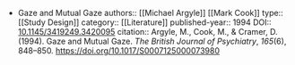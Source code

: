- Gaze and Mutual Gaze
  authors::  [[Michael Argyle]] [[Mark Cook]]
  type:: [[Study Design]]
  category:: [[Literature]] 
  published-year:: 1994
  DOI:: [10.1145/3419249.3420095](https://doi.org/10.1145/3419249.3420095) 
  citation:: Argyle, M., Cook, M., & Cramer, D. (1994). Gaze and Mutual Gaze. *The British Journal of Psychiatry*, *165*(6), 848–850. https://doi.org/10.1017/S0007125000073980